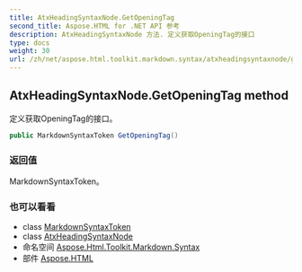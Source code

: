 ```yaml
---
title: AtxHeadingSyntaxNode.GetOpeningTag
second_title: Aspose.HTML for .NET API 参考
description: AtxHeadingSyntaxNode 方法. 定义获取OpeningTag的接口
type: docs
weight: 30
url: /zh/net/aspose.html.toolkit.markdown.syntax/atxheadingsyntaxnode/getopeningtag/
---
```

## AtxHeadingSyntaxNode.GetOpeningTag method

定义获取OpeningTag的接口。

```csharp
public MarkdownSyntaxToken GetOpeningTag()
```

### 返回值

MarkdownSyntaxToken。

### 也可以看看

* class [MarkdownSyntaxToken](../../markdownsyntaxtoken/)
* class [AtxHeadingSyntaxNode](../)
* 命名空间 [Aspose.Html.Toolkit.Markdown.Syntax](../../atxheadingsyntaxnode/)
* 部件 [Aspose.HTML](../../../)


